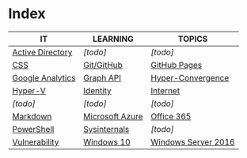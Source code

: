 # Index

|IT|LEARNING|TOPICS|
|----|---|---|
|[Active Directory](ms-windows)|*[todo]*|*[todo]*|
|[CSS](web-pages)|[Git/GitHub](coding)|[GitHub Pages](web-pages)|
|[Google Analytics](web-pages)|[Graph API](coding)|[Hyper-Convergence](infrastructure)|
|[Hyper-V](ms-windows)|[Identity](security)|[Internet](cloud)|
|*[todo]*|*[todo]*|*[todo]*|
|[Markdown](web-pages)|[Microsoft Azure](cloud)|[Office 365](cloud#office-365)|
|[PowerShell](coding)|[Sysinternals](ms-windows)|*[todo]*|
|[Vulnerability](security)|[Windows 10](ms-windows)|[Windows Server 2016](ms-windows)|


	



    

